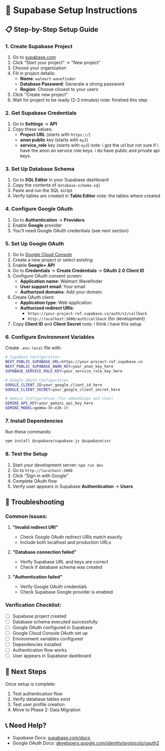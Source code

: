 # 🚀 Supabase Setup Instructions

## 📋 **Step-by-Step Setup Guide**

### **1. Create Supabase Project**

1. Go to [supabase.com](https://supabase.com)
2. Click "Start your project" → "New project"
3. Choose your organization
4. Fill in project details:
   - **Name**: `walmart-wavefinder`
   - **Database Password**: Generate a strong password
   - **Region**: Choose closest to your users
5. Click "Create new project"
6. Wait for project to be ready (2-3 minutes)
note: finished this step
### **2. Get Supabase Credentials**

1. Go to **Settings** → **API**
2. Copy these values:
   - **Project URL** (starts with `https://`)
   - **anon public** key (starts with `eyJ`)
   - **service_role** key (starts with `eyJ`)
note: i got the url but not sure if i have the anon an service role keys. i do have public and private api keys.

### **3. Set Up Database Schema**

1. Go to **SQL Editor** in your Supabase dashboard
2. Copy the contents of `database-schema.sql`
3. Paste and run the SQL script
4. Verify tables are created in **Table Editor**
note: the tables where created
### **4. Configure Google OAuth**

1. Go to **Authentication** → **Providers**
2. Enable **Google** provider
3. You'll need Google OAuth credentials (see next section)

### **5. Set Up Google OAuth**

1. Go to [Google Cloud Console](https://console.cloud.google.com)
2. Create a new project or select existing
3. Enable **Google+ API**
4. Go to **Credentials** → **Create Credentials** → **OAuth 2.0 Client ID**
5. Configure OAuth consent screen:
   - **Application name**: Walmart Wavefinder
   - **User support email**: Your email
   - **Authorized domains**: Add your domain
6. Create OAuth client:
   - **Application type**: Web application
   - **Authorized redirect URIs**: 
     - `https://your-project-ref.supabase.co/auth/v1/callback`
     - `http://localhost:3000/auth/callback` (for development)
7. Copy **Client ID** and **Client Secret**
note: i think i have this setup
### **6. Configure Environment Variables**

Create `.env.local` file with:

```bash
# Supabase Configuration
NEXT_PUBLIC_SUPABASE_URL=https://your-project-ref.supabase.co
NEXT_PUBLIC_SUPABASE_ANON_KEY=your_anon_key_here
SUPABASE_SERVICE_ROLE_KEY=your_service_role_key_here

# Google OAuth Configuration
GOOGLE_CLIENT_ID=your_google_client_id_here
GOOGLE_CLIENT_SECRET=your_google_client_secret_here

# Gemini Configuration (for embeddings and chat)
GEMINI_API_KEY=your_gemini_api_key_here
GEMINI_MODEL=gemma-3n-e2b-it
```

### **7. Install Dependencies**

Run these commands:

```bash
npm install @supabase/supabase-js @supabase/ssr
```

### **8. Test the Setup**

1. Start your development server: `npm run dev`
2. Go to `http://localhost:3000`
3. Click "Sign in with Google"
4. Complete OAuth flow
5. Verify user appears in Supabase **Authentication** → **Users**

## 🔧 **Troubleshooting**

### **Common Issues:**

1. **"Invalid redirect URI"**
   - Check Google OAuth redirect URIs match exactly
   - Include both localhost and production URLs

2. **"Database connection failed"**
   - Verify Supabase URL and keys are correct
   - Check if database schema was created

3. **"Authentication failed"**
   - Verify Google OAuth credentials
   - Check Supabase Google provider is enabled

### **Verification Checklist:**

- [ ] Supabase project created
- [ ] Database schema executed successfully
- [ ] Google OAuth configured in Supabase
- [ ] Google Cloud Console OAuth set up
- [ ] Environment variables configured
- [ ] Dependencies installed
- [ ] Authentication flow works
- [ ] User appears in Supabase dashboard

## 🚀 **Next Steps**

Once setup is complete:
1. Test authentication flow
2. Verify database tables exist
3. Test user profile creation
4. Move to Phase 2: Data Migration

## 📞 **Need Help?**

- Supabase Docs: [supabase.com/docs](https://supabase.com/docs)
- Google OAuth Docs: [developers.google.com/identity/protocols/oauth2](https://developers.google.com/identity/protocols/oauth2)
